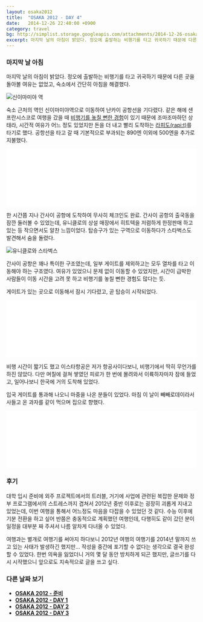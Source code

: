 ```yaml
---
layout: osaka2012
title:  "OSAKA 2012 - DAY 4"
date:   2014-12-26 22:40:00 +0900
category: travel
bg: http://simplist.storage.googleapis.com/attachments/2014-12-26-osaka2012-day4-bg.jpg
excerpt: 마지막 날의 아침이 밝았다. 정오에 출발하는 비행기를 타고 귀국하기 때문에 다른 곳을 돌아볼 여유는 없었고, 숙소에서 간단히 아침을 해결했다.
---
```


### 마지막 날 아침

마지막 날의 아침이 밝았다. 정오에 출발하는 비행기를 타고 귀국하기 때문에 다른 곳을 돌아볼 여유는 없었고, 숙소에서 간단히 아침을 해결했다.

![신이마미야 역](http://simplist.storage.googleapis.com/attachments/2014-12-26-osaka2012-day4-shinimamiya.jpg)

숙소 근처의 역인 신이마미야역으로 이동하여 난카이 공항선을 기다렸다. 같은 해에 샌프란시스코로 여행을 갔을 때 [비행기를 놓칠 뻔한 경험](http://premist.fmf.io/2012-google-i-o/1324)이 있기 때문에 조마조마하던 상태라, 시간적 여유가 어느 정도 있었지만 돈을 더 내고 빨리 도착하는 [라피도(rapi:t)](http://www.howto-osaka.com/kr/railway/kix/tokix/rapit.html#kix)를 타기로 했다. 공항선을 타고 갈 때 기본적으로 부과되는 890엔 이외에 500엔을 추가로 지불했다.

<iframe id="fmf-1170" src="//premist.fmf.io/2012-osaka/1170/embed" frameborder="0" style="max-width:1024px;width:100%;"></iframe>

한 시간쯤 지나 간사이 공항에 도착하여 무사히 체크인도 완료. 간사이 공항의 출국동을 잠깐 둘러볼 수 있었는데, 유니클로의 상설 매장에서 히트텍을 저렴하게 한정판매 하고 있는 등 작으면서도 알찬 느낌이었다. 탑승구가 있는 구역으로 이동하다가 스타벅스도 발견해서 숨을 돌렸다.

![유니클로와 스타벅스](http://simplist.storage.googleapis.com/attachments/2014-12-26-osaka2012-day4-kix-starbucks.jpg)

간사이 공항은 꽤나 특이한 구조였는데, 일부 게이트를 제외하고는 모두 열차를 타고 이동해야 하는 구조였다. 여유가 있었으니 문제 없이 이동할 수 있었지만, 시간이 급박한 사람들이 이동 시간을 고려 못 하고 비행기를 놓칠 뻔한 경험도 많다는 듯.

게이트가 있는 곳으로 이동해서 잠시 기다렸고, 곧 탑승이 시작되었다.

<iframe id="fmf-1177" src="//premist.fmf.io/2012-osaka/1177/embed" frameborder="0" style="max-width:1024px;width:100%;"></iframe>

비행 시간이 짧기도 했고 이스타항공은 저가 항공사이다보니, 비행기에서 딱히 무언가를 하진 않았다. 다만 며칠에 걸쳐 쌓였던 피로가 한 번에 몰려와서 이륙하자마자 잠에 들었고, 일어나보니 한국에 거의 도착해 있었다.

입국 게이트를 통과해 나오니 마중을 나온 분들이 있었다. 마침 이 날이 빼빼로데이라서 사들고 온 과자를 같이 먹으며 집으로 향했다.

<iframe id="fmf-1183" src="//premist.fmf.io/2012-osaka/1183/embed" frameborder="0" style="max-width:1024px;width:100%;"></iframe>


### 후기

대학 입시 준비에 외주 프로젝트에서의 트러블, 거기에 사업에 관련된 복잡한 문제와 정부 프로그램에서의 스트레스까지 겹쳐서 2012년 중반 이후로는 굉장히 괴롭게 지내고 있었는데, 이번 여행을 통해서 어느정도 마음을 다잡을 수 있었던 것 같다. 수능 이후에 기분 전환을 하고 싶어 반쯤은 충동적으로 계획했던 여행인데, 다행히도 같이 갔던 분이 일정을 대부분 짜 주셔서 나름 알차게 다녀올 수 있었다.

여행과는 별개로 여행기를 써야지 하다보니 2012년 여행의 여행기를 2014년 말까지 쓰고 있는 사태가 발생하긴 했지만… 작성을 중간에 포기할 수 없다는 생각으로 결국 완성할 수 있었다. 한번 의욕을 잃었더니 거의 몇 달 동안 방치하게 되곤 했지만, 글쓰기를 다시 시작했으니 앞으로도 지속적으로 글을 쓰고 싶다.


### 다른 날짜 보기

- **[OSAKA 2012 - 준비](/travel/osaka-2012.html)**
- **[OSAKA 2012 - DAY 1](/travel/osaka-2012-day-1.html)**
- **[OSAKA 2012 - DAY 2](/travel/osaka-2012-day-2.html)**
- **[OSAKA 2012 - DAY 3](/travel/osaka-2012-day-3.html)**


<script src="//fmfasset.s3.amazonaws.com/external/embed.js"></script>
